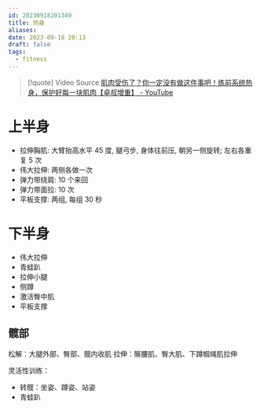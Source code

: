 ```yaml
---
id: 20230918201349
title: 热身
aliases: 
date: 2023-09-18 20:13
draft: false
tags:
  - fitness
---
```

> [!quote] Video Source
> [肌肉受伤了？你一定没有做这件事吧！练前系统热身，保护好每一块肌肉【卓叔增重】 - YouTube](https://www.youtube.com/watch?v=ZfbeCRfBdwg)

# 上半身

- 拉伸胸肌: 大臂抬高水平 45 度, 腿弓步, 身体往前压, 朝另一侧旋转; 左右各重复 5 次
- 伟大拉伸: 两侧各做一次
- 弹力带绕肩: 10 个来回
- 弹力带面拉: 10 次
- 平板支撑: 两组, 每组 30 秒

# 下半身

- 伟大拉伸
- 青蛙趴
- 拉伸小腿
- 侧蹲
- 激活臀中肌
- 平板支撑

## 髋部

松解：大腿外部、臀部、髋内收肌
拉伸：髂腰肌、臀大肌、下蹲帼绳肌拉伸

灵活性训练：
- 转髋：坐姿、蹲姿、站姿
- 青蛙趴